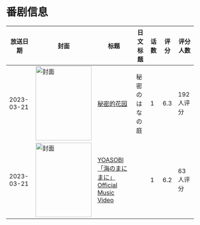 # 番剧信息

|放送日期|封面|标题|日文标题|话数|评分|评分人数|
|---|---|---|---|---|---|---|
|2023-03-21|<img src="https://lain.bgm.tv/pic/cover/c/c5/4f/424396_U14XG.jpg" alt="封面" style="width:150px;height:200px;object-fit:cover;">|[秘密的花园](https://bangumi.tv/subject/424396)|秘密のはなの庭|1|6.3|192人评分|
|2023-03-21|<img src="https://lain.bgm.tv/pic/cover/c/47/18/425536_0LoZ0.jpg" alt="封面" style="width:150px;height:200px;object-fit:cover;">|[YOASOBI「海のまにまに」Official Music Video](https://bangumi.tv/subject/425536)||1|6.2|63人评分|
